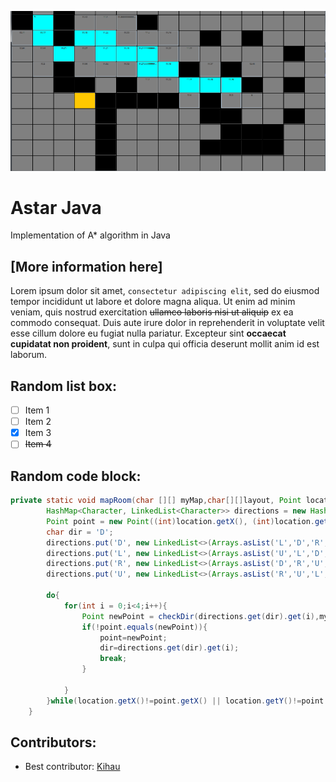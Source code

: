 ![image](image.png)
# Astar Java
Implementation of A* algorithm in Java
## [More information here]
Lorem ipsum dolor sit amet, `consectetur adipiscing elit`, sed do eiusmod tempor incididunt ut labore et dolore magna aliqua. Ut enim ad minim veniam, quis nostrud exercitation ~~ullamco laboris nisi ut aliquip~~ ex ea commodo consequat. Duis aute irure dolor in reprehenderit in voluptate velit esse cillum dolore eu fugiat nulla pariatur. Excepteur sint **occaecat cupidatat non proident**, sunt in culpa qui officia deserunt mollit anim id est laborum.
## Random list box:
- [ ] Item 1
- [ ] Item 2
- [x] Item 3
- [ ] ~~Item 4~~
## Random code block:
```java 
private static void mapRoom(char [][] myMap,char[][]layout, Point location){
        HashMap<Character, LinkedList<Character>> directions = new HashMap<>();
        Point point = new Point((int)location.getX(), (int)location.getY());
        char dir = 'D';
        directions.put('D', new LinkedList<>(Arrays.asList('L','D','R','U')));
        directions.put('L', new LinkedList<>(Arrays.asList('U','L','D','R')));
        directions.put('R', new LinkedList<>(Arrays.asList('D','R','U','L')));
        directions.put('U', new LinkedList<>(Arrays.asList('R','U','L','D')));

        do{
            for(int i = 0;i<4;i++){
                Point newPoint = checkDir(directions.get(dir).get(i),myMap,layout,point);
                if(!point.equals(newPoint)){
                    point=newPoint;
                    dir=directions.get(dir).get(i);
                    break;
                }

            }
        }while(location.getX()!=point.getX() || location.getY()!=point.getY());
    }
```
## Contributors:
- Best contributor: [Kihau](https://github.com/Kihau)
